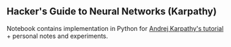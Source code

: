 ## Hacker's Guide to Neural Networks (Karpathy)

Notebook contains implementation in Python for [Andrej Karpathy's tutorial](http://karpathy.github.io/neuralnets/) + personal notes and experiments.